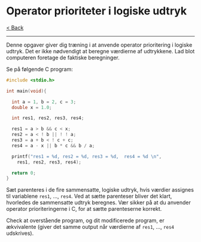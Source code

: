 # Operator prioriteter i logiske udtryk

[< Back](../README.md)

---

Denne opgaver giver dig træning i at anvende operator prioritering i logiske udtryk. Det er ikke nødvendigt at beregne værdierne af udtrykkene. Lad blot computeren foretage de faktiske beregninger.

Se på følgende C program:

```c
#include <stdio.h>

int main(void){

  int a = 1, b = 2, c = 3;
  double x = 1.0;

  int res1, res2, res3, res4;

  res1 = a > b && c < x;
  res2 = a < ! b || ! ! a;
  res3 = a + b < ! c + c;
  res4 = a - x || b * c && b / a;

  printf("res1 = %d, res2 = %d, res3 = %d,  res4 = %d \n",
    res1, res2, res3, res4);

  return 0;
}
```

Sæt parenteres i de fire sammensatte, logiske udtryk, hvis værdier assignes til variablene `res1`, ..., `res4`. Ved at sætte parenteser bliver det klart, hvorledes de sammensatte udtryk beregnes. Vær sikker på at du anvender operator prioriteringerne i C, for at sætte parenteserne korrekt.

Check at overstående program, og dit modificerede program, er ækvivalente (giver det samme output når værdierne af `res1`, ..., `res4` udskrives).
